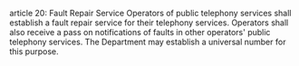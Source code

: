 article 20: Fault Repair Service
Operators of public telephony services shall establish a fault repair service for their telephony services. Operators shall also receive a pass on notifications of faults in other operators&#39; public telephony services. The Department may establish a universal number for this purpose.
<ul>
</ul>